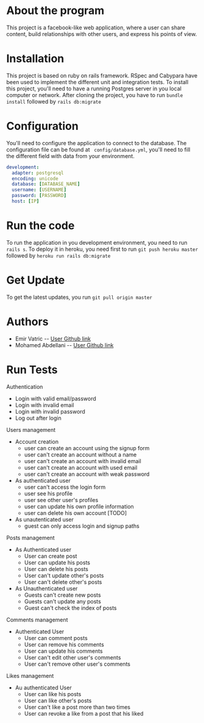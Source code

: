# About the program 

This project is a facebook-like web application, where a user can share content, build relationships with other users, and express his points of view.

# Installation 

This project is based on ruby on rails framework. RSpec and Cabypara have been used to implement the different unit and integration tests. To install this project, you'll need to have a running Postgres server in you local computer or network. After cloning the project, you have to run `bundle install` followed by `rails db:migrate`

# Configuration

You'll need to configure the application to connect to the database. The configuration file can be found at ` config/database.yml`, you'll need to fill the different field with data from your environment. 
```yml
development:
  adapter: postgresql
  encoding: unicode
  database: [DATABASE_NAME]
  username: [USERNAME]
  password: [PASSWORD]
  host: [IP]
```
# Run the code 
To run the application in you development environment, you need to run `rails s`.
To deploy it in heroku, you need first to run `git push heroku master` followed by `heroku run rails db:migrate`
# Get Update
To get the latest updates, you run `git pull origin master`
# Authors
- Emir Vatric -- [User Github link](https://github.com/EmirVatric)
- Mohamed Abdellani -- [User Github link](https://github.com/abdellani)
# Run Tests

Authentication

- Login with valid email/password
- Login with invalid email
- Login with invalid password
- Log out after login

Users management

- Account creation
  - user can create an account using the signup form
  - user can't create an account without a name
  - user can't create an account with invalid email
  - user can't create an account with used email
  - user can't create an account with weak password
- As authenticated user
  - user can't access the login form
  - user see his profile
  - user see other user's profiles
  - user can update his own profile information
  - user can delete his own account [TODO]
- As unautenticated user
  - guest can only access login and signup paths

Posts management

- As Authenticated user
  - User can create post
  - User can update his posts
  - User can delete his posts
  - User can't update other's posts
  - User can't delete other's posts
- As Unauthenticated user
  - Guests can't create new posts
  - Guests can't update any posts
  - Guest can't check the index of posts

Comments management
- Authenticated User
  - User can comment posts
  - User can remove his comments
  - User can update his comments
  - User can't edit other user's comments
  - User can't remove other user's comments

Likes management
- Au authenticated User
  - User can like his posts
  - User can like other's posts
  - User can't like a post more than two times
  - User can revoke a like from a post that his liked
